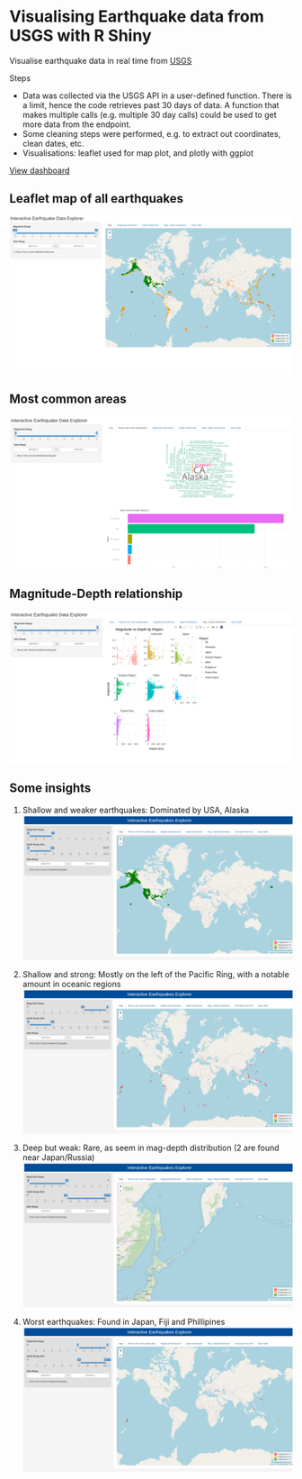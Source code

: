 # Visualising Earthquake data from USGS with R Shiny

Visualise earthquake data in real time from [USGS](https://www.usgs.gov/programs/earthquake-hazards/earthquakes)

Steps
- Data was collected via the USGS API in a user-defined function. There is a limit, hence the code retrieves past 30 days of data. A function that makes multiple calls (e.g. multiple 30 day calls) could be used to get more data from the endpoint.
- Some cleaning steps were performed, e.g. to extract out coordinates, clean dates, etc.
- Visualisations: leaflet used for map plot, and plotly with ggplot

[View dashboard](https://jojorabbit111.shinyapps.io/earthquakes_visualisation_with_shiny/)

## Leaflet map of all earthquakes
![Screenshot](https://github.com/ianian-dot/Shiny-earthquake-data-visualisation/blob/main/Screenshot%20from%202024-09-17%2016-24-51.png)
## Most common areas 
![Screenshot2](https://github.com/ianian-dot/Shiny-earthquake-data-visualisation/blob/main/Screenshot%20from%202024-09-19%2015-55-58.png)
## Magnitude-Depth relationship
![Screenshot3](https://github.com/ianian-dot/Shiny-earthquake-data-visualisation/blob/main/Screenshot%20from%202024-09-19%2016-06-32.png)



## Some insights 
1. Shallow and weaker earthquakes: Dominated by USA, Alaska
![Screenshot4](https://github.com/ianian-dot/Shiny-earthquake-data-visualisation/blob/main/shallow-weak.png)

2. Shallow and strong: Mostly on the left of the Pacific Ring, with a notable amount in oceanic regions
![Screenshot5](https://github.com/ianian-dot/Shiny-earthquake-data-visualisation/blob/main/shallow-strong.png)

3. Deep but weak: Rare, as seem in mag-depth distribution (2 are found near Japan/Russia)
![Screenshot5](https://github.com/ianian-dot/Shiny-earthquake-data-visualisation/blob/main/deep-weak.png)

4. Worst earthquakes: Found in Japan, Fiji and Phillipines
![Screenshot5](https://github.com/ianian-dot/Shiny-earthquake-data-visualisation/blob/main/deep-strong.png)
